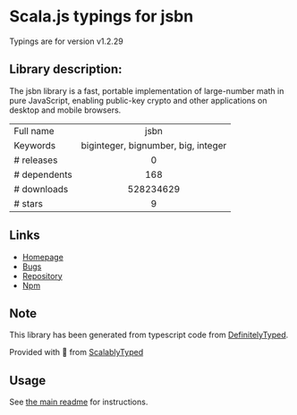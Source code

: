 
# Scala.js typings for jsbn

Typings are for version v1.2.29

## Library description:
The jsbn library is a fast, portable implementation of large-number math in pure JavaScript, enabling public-key crypto and other applications on desktop and mobile browsers.

|                    |                 |
| ------------------ | :-------------: |
| Full name          | jsbn |
| Keywords           | biginteger, bignumber, big, integer |
| # releases         | 0 |
| # dependents       | 168 |
| # downloads        | 528234629 |
| # stars            | 9 |

## Links
- [Homepage](https://github.com/andyperlitch/jsbn#readme)
- [Bugs](https://github.com/andyperlitch/jsbn/issues)
- [Repository](https://github.com/andyperlitch/jsbn)
- [Npm](https://www.npmjs.com/package/jsbn)
    


## Note
This library has been generated from typescript code from [DefinitelyTyped](https://definitelytyped.org).

Provided with :purple_heart: from [ScalablyTyped](https://github.com/oyvindberg/ScalablyTyped)

## Usage
See [the main readme](../../readme.md) for instructions.


